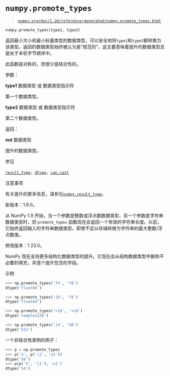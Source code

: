 # `numpy.promote_types`

> [`numpy.org/doc/1.26/reference/generated/numpy.promote_types.html`](https://numpy.org/doc/1.26/reference/generated/numpy.promote_types.html)

```py
numpy.promote_types(type1, type2)
```

返回最小大小和最小标量类型的数据类型，可以安全地将`type1`和`type2`都转换为该类型。返回的数据类型始终被认为是“规范的”，这主要意味着提升的数据类型总是处于本机字节顺序中。

此函数是对称的，但很少是结合性的。

参数：

**type1** 数据类型 或 数据类型指示符

第一个数据类型。

**type2** 数据类型 或 数据类型指示符

第二个数据类型。

返回：

**out** 数据类型

提升的数据类型。

参见

[`result_type`](https://numpy.org/doc/1.26/reference/generated/numpy.result_type.html)，[`dtype`](https://numpy.org/doc/1.26/reference/generated/numpy.dtype.html)，[`can_cast`](https://numpy.org/doc/1.26/reference/generated/numpy.can_cast.html)

注意事项

有关提升的更多信息，请参见[`numpy.result_type`](https://numpy.org/doc/1.26/reference/generated/numpy.result_type.html)。

新版本：1.6.0。

从 NumPy 1.9 开始，当一个参数是整数或浮点数数据类型，另一个参数是字符串数据类型时，则 `promote_types` 函数现在会返回一个有效的字符串长度。以前，它始终返回输入的字符串数据类型，即使不足以存储转换为字符串的最大整数/浮点数值。

修改版本：1.23.0。

NumPy 现在支持更多结构化数据类型的提升。它现在会从结构数据类型中删除不必要的填充，并逐个提升包含的字段。

示例

```py
>>> np.promote_types('f4', 'f8')
dtype('float64') 
```

```py
>>> np.promote_types('i8', 'f4')
dtype('float64') 
```

```py
>>> np.promote_types('>i8', '<c8')
dtype('complex128') 
```

```py
>>> np.promote_types('i4', 'S8')
dtype('S11') 
```

一个非结合性案例的例子：

```py
>>> p = np.promote_types
>>> p('S', p('i1', 'u1'))
dtype('S6')
>>> p(p('S', 'i1'), 'u1')
dtype('S4') 
```
